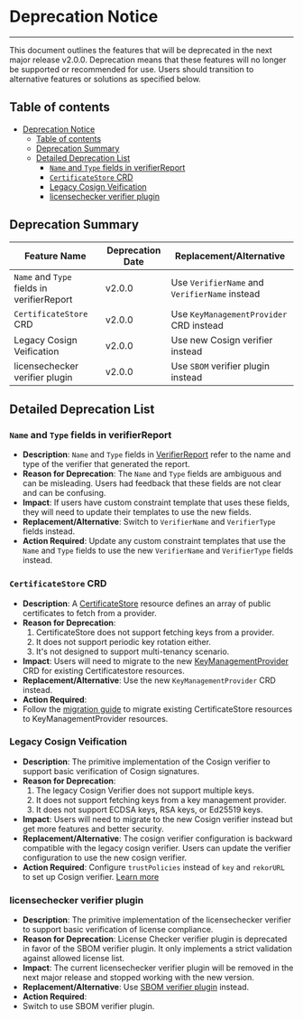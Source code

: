 # Deprecation Notice
---

This document outlines the features that will be deprecated in the next major release v2.0.0. Deprecation means that these features will no longer be supported or recommended for use. Users should transition to alternative features or solutions as specified below.

## Table of contents
- [Deprecation Notice](#deprecation-notice)
  - [Table of contents](#table-of-contents)
  - [Deprecation Summary](#deprecation-summary)
  - [Detailed Deprecation List](#detailed-deprecation-list)
    - [`Name` and `Type` fields in verifierReport](#name-and-type-fields-in-verifierreport)
    - [`CertificateStore` CRD](#certificatestore-crd)
    - [Legacy Cosign Veification](#legacy-cosign-veification)
    - [licensechecker verifier plugin](#licensechecker-verifier-plugin)

## Deprecation Summary

| Feature Name                               | Deprecation Date | Replacement/Alternative                       |
| ------------------------------------------ | ---------------- | --------------------------------------------- |
| `Name` and `Type` fields in verifierReport | v2.0.0           | Use `VerifierName` and `VerifierName` instead |
| `CertificateStore` CRD                     | v2.0.0           | Use `KeyManagementProvider` CRD instead       |
| Legacy Cosign Veification                  | v2.0.0           | Use new Cosign verifier instead               |
| licensechecker verifier plugin             | v2.0.0           | Use `SBOM` verifier plugin instead            |
## Detailed Deprecation List

### `Name` and `Type` fields in verifierReport
- **Description**: 
  `Name` and `Type` fields in [VerifierReport](./verification-result-version.md) refer to the name and type of the verifier that generated the report.
- **Reason for Deprecation**:
    The `Name` and `Type` fields are ambiguous and can be misleading. Users had feedback that these fields are not clear and can be confusing.
- **Impact**:
  If users have custom constraint template that uses these fields, they will need to update their templates to use the new fields.
- **Replacement/Alternative**:
  Switch to `VerifierName` and `VerifierType` fields instead.
- **Action Required**:
  Update any custom constraint templates that use the `Name` and `Type` fields to use the new `VerifierName` and `VerifierType` fields instead.

### `CertificateStore` CRD
- **Description**:
  A [CertificateStore](./custom%20resources/certificate-stores.md) resource defines an array of public certificates to fetch from a provider.
- **Reason for Deprecation**:
  1. CertificateStore does not support fetching keys from a provider.
  2. It does not support periodic key rotation either.
  3. It's not designed to support multi-tenancy scenario.
- **Impact**:
  Users will need to migrate to the new [KeyManagementProvider](./custom%20resources/key-management-providers.md) CRD for existing Certificatestore resources.
- **Replacement/Alternative**:
  Use the new `KeyManagementProvider` CRD instead.
- **Action Required**:
- Follow the [migration guide](./custom%20resources/key-management-providers.md#migrating-from-certificatestore-to-kmp) to migrate existing CertificateStore resources to KeyManagementProvider resources.

### Legacy Cosign Veification
- **Description**:
  The primitive implementation of the Cosign verifier to support basic verification of Cosign signatures.
- **Reason for Deprecation**:
  1. The legacy Cosign Verifier does not support multiple keys.
  2. It does not support fetching keys from a key management provider.
  3. It does not support ECDSA keys, RSA keys, or Ed25519 keys.
- **Impact**:
  Users will need to migrate to the new Cosign verifier instead but get more features and better security.
- **Replacement/Alternative**:
  The cosign verifier configuration is backward compatible with the legacy cosign verifier. Users can update the verifier configuration to use the new cosign verifier.
- **Action Required**:
  Configure `trustPolicies` instead of `key` and `rekorURL` to set up Cosign verifier. [Learn more](../plugins/verifier/cosign.md#kubernetes)

### licensechecker verifier plugin
- **Description**:
  The primitive implementation of the licensechecker verifier to support basic verification of license compliance.
- **Reason for Deprecation**:
  License Checker verifier plugin is deprecated in favor of the SBOM verifier plugin. It only implements a strict validation against allowed license list.
- **Impact**:
  The current licensechecker verifier plugin will be removed in the next major release and stopped working with the new version.
- **Replacement/Alternative**:
  Use [SBOM verifier plugin](../plugins/verifier/sbom.md) instead.
- **Action Required**:
- Switch to use SBOM verifier plugin.